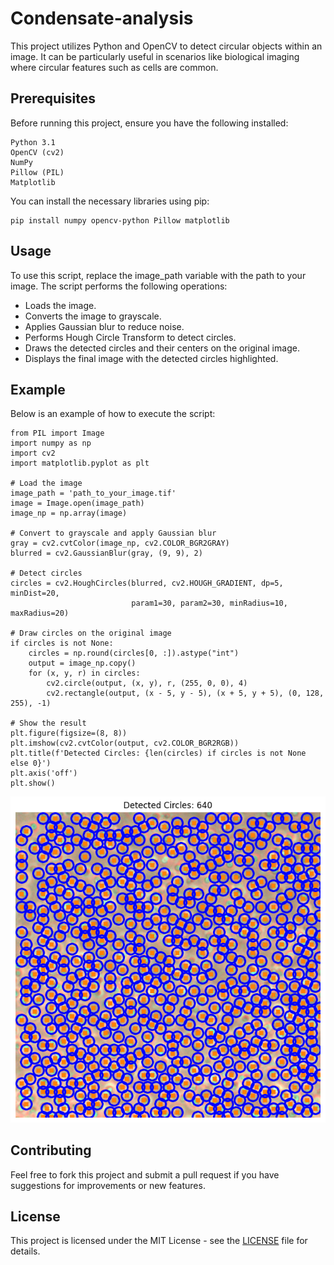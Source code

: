 # Condensate-analysis

This project utilizes Python and OpenCV to detect circular objects within an image. It can be particularly useful in scenarios like biological imaging where circular features such as cells are common.

## Prerequisites
Before running this project, ensure you have the following installed:
~~~
Python 3.1
OpenCV (cv2)
NumPy
Pillow (PIL)
Matplotlib
~~~
You can install the necessary libraries using pip:
~~~
pip install numpy opencv-python Pillow matplotlib
~~~

## Usage
To use this script, replace the image_path variable with the path to your image. The script performs the following operations:

- Loads the image.
- Converts the image to grayscale.
- Applies Gaussian blur to reduce noise.
- Performs Hough Circle Transform to detect circles.
- Draws the detected circles and their centers on the original image.
- Displays the final image with the detected circles highlighted.

## Example
Below is an example of how to execute the script:
~~~
from PIL import Image
import numpy as np
import cv2
import matplotlib.pyplot as plt

# Load the image
image_path = 'path_to_your_image.tif'  
image = Image.open(image_path)
image_np = np.array(image)

# Convert to grayscale and apply Gaussian blur
gray = cv2.cvtColor(image_np, cv2.COLOR_BGR2GRAY)
blurred = cv2.GaussianBlur(gray, (9, 9), 2)

# Detect circles
circles = cv2.HoughCircles(blurred, cv2.HOUGH_GRADIENT, dp=5, minDist=20,
                           param1=30, param2=30, minRadius=10, maxRadius=20)

# Draw circles on the original image
if circles is not None:
    circles = np.round(circles[0, :]).astype("int")
    output = image_np.copy()
    for (x, y, r) in circles:
        cv2.circle(output, (x, y), r, (255, 0, 0), 4)
        cv2.rectangle(output, (x - 5, y - 5), (x + 5, y + 5), (0, 128, 255), -1)

# Show the result
plt.figure(figsize=(8, 8))
plt.imshow(cv2.cvtColor(output, cv2.COLOR_BGR2RGB))
plt.title(f'Detected Circles: {len(circles) if circles is not None else 0}')
plt.axis('off')
plt.show()

~~~
![image](https://github.com/jlchen5/Condensate-analysis/blob/main/pics/urea-0.1M-120min%20copy.png)

## Contributing
Feel free to fork this project and submit a pull request if you have suggestions for improvements or new features.

## License
This project is licensed under the MIT License - see the [LICENSE](https://github.com/jlchen5/Condensate-analysis/blob/main/LICENSE) file for details.


